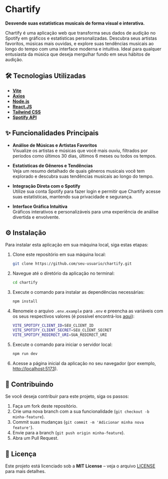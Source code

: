 # Chartify

**Desvende suas estatísticas musicais de forma visual e interativa.**

Chartify é uma aplicação web que transforma seus dados de audição no Spotify em gráficos e estatísticas personalizadas. Descubra seus artistas favoritos, músicas mais ouvidas, e explore suas tendências musicais ao longo do tempo com uma interface moderna e intuitiva. Ideal para qualquer entusiasta da música que deseja mergulhar fundo em seus hábitos de audição.

## 🛠 Tecnologias Utilizadas

- **[Vite](https://vitejs.dev/)**
- **[Axios](https://axios-http.com/ptbr/)**
- **[Node.js](https://nodejs.org/en)**
- **[React.JS](https://react.dev/)**
- **[Tailwind CSS](https://tailwindcss.com/)**
- **[Spotify API](https://developer.spotify.com/documentation/web-api)**

## ✨ Funcionalidades Principais

- **Análise de Músicas e Artistas Favoritos**  
   Visualize os artistas e músicas que você mais ouviu, filtrados por períodos como últimos 30 dias, últimos 6 meses ou todos os tempos.

- **Estatísticas de Gêneros e Tendências**  
   Veja um resumo detalhado de quais gêneros musicais você tem explorado e descubra suas tendências musicais ao longo do tempo.

- **Integração Direta com o Spotify**  
   Utilize sua conta Spotify para fazer login e permitir que Chartify acesse suas estatísticas, mantendo sua privacidade e segurança.

- **Interface Gráfica Intuitiva**  
   Gráficos interativos e personalizáveis para uma experiência de análise divertida e envolvente.

## ⚙️ Instalação

Para instalar esta aplicação em sua máquina local, siga estas etapas:

1. Clone este repositório em sua máquina local:
   ```bash
   git clone https://github.com/seu-usuario/chartify.git
   ```

2. Navegue até o diretório da aplicação no terminal:
   ```bash
   cd chartify
   ```

3. Execute o comando para instalar as dependências necessárias:
   ```bash
   npm install
   ```

4. Renomeie o arquivo `.env.example` para `.env` e preencha as variáveis com os seus respectivos valores (é possível encontrá-los [aqui](https://developer.spotify.com/dashboard)):

   ```bash
   VITE_SPOTIFY_CLIENT_ID=SEU_CLIENT_ID
   VITE_SPOTIFY_CLIENT_SECRET=SEU_CLIENT_SECRET
   VITE_SPOTIFY_REDIRECT_URI=SUA_REDIRECT_URI
   ```

5. Execute o comando para iniciar o servidor local:
   ```bash
   npm run dev
   ```

6. Acesse a página inicial da aplicação no seu navegador (por exemplo, [http://localhost:5173](http://localhost:5173)).

## 🤝 Contribuindo

Se você deseja contribuir para este projeto, siga os passos:

1. Faça um fork deste repositório.
2. Crie uma nova branch com a sua funcionalidade (`git checkout -b minha-feature`).
3. Commit suas mudanças (`git commit -m 'Adicionar minha nova feature'`).
4. Envie para a branch (`git push origin minha-feature`).
5. Abra um Pull Request.

## 📝 Licença

Este projeto está licenciado sob a **MIT License** – veja o arquivo [LICENSE](LICENSE) para mais detalhes.
